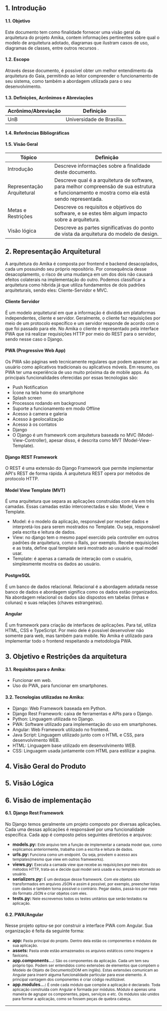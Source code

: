 ## 1. Introdução
#### 1.1. Objetivo

Este documento tem como finalidade fornecer uma visão geral da arquitetura do projeto Amika, contem informações pertinentes sobre qual o modelo de arquitetura adotado, diagramas que ilustram casos de uso, diagramas de classes, entre outros recursos .

#### 1.2. Escopo

Através desse documento, é possível obter um melhor entendimento da arquitetura do Gaia, permitindo ao leitor compreender o funcionamento de seu sistema, como também a abordagem utilizada para o seu desenvolvimento.

#### 1.3. Definições, Acrônimos e Abreviações

**Acrônimo/Abreviação** | **Definição**
------------------------|-------------------
UnB | Universidade de Brasília.

#### 1.4. Referências Bibliográficas

#### 1.5. Visão Geral

**Tópico** | **Definição**
---------------|-----------------------------
Introdução | Descreve informações sobre a finalidade deste documento.
Representação Arquitetural | Descreve qual é a arquitetura de software, para melhor compreensão de sua estrutura e funcionamento e mostra como ela está sendo representada.
Metas e Restrições | Descreve os requisitos e objetivos do software, e se estes  têm algum impacto sobre a arquitetura.
Visão lógica | Descreve as partes significativas do ponto de vista da arquitetura do modelo de design.

## 2. Representação Arquitetural

A arquitetura do Amika é composta por frontend e backend desacoplados, cada um possuindo seu próprio repositório. Por consequência desse desacoplamento, o risco de uma mudança em um dos dois não causará efeitos colaterais na implementação do outro. Podemos classificar a arquitetura como híbrida já que utiliza fundamentos de dois padrões arquiteturais, sendo eles: Cliente-Servidor e MVC. 

#### Cliente Servidor
É um modelo arquitetural em que a informação é dividida em plataformas independentes, cliente e servidor. Geralmente, o cliente faz requisições por meio de um protocolo específico e um servidor responde de acordo com o que foi passado para ele. No Amika o cliente é representado pela interface PWA que irá realizar requisições HTTP por meio do REST para o servidor, sendo nesse caso o Django. 

#### PWA (Progressive Web App)
Os PWA são páginas web tecnicamente regulares que podem aparecer ao usuário como aplicativos tradicionais ou aplicativos móveis. Em resumo, os PWA ter uma experiência de uso muito próxima da de mobile apps. As principais funcionalidades oferecidas por essas tecnologias são:
- Push Notification
- Ícone na tela home do smartphone
- Splash screen
- Processos rodando em background
- Suporte a funcionamento em modo Offline
- Acesso à camera e galeria
- Acesso à geolocalização
- Acesso à os contatos
- Django
- O Django é um framework com arquitetura baseada no MVC (Model-View-Controller), apesar disso, é descrita como MVT (Model-View-Template).

#### Django REST Framework
O REST é uma extensão do Django Framework que permite implementar API's REST de forma rápida. A arquitetura REST opera por métodos de protocolo HTTP.

#### Model View Template (MVT)
É uma arquitetura que separa as aplicações construídas com ela em três camadas. Essas camadas estão interconectadas e são: Model, View e Template.
- Model: é o modelo da aplicação, responsável por receber dados e interpretá-los para serem mostrados no Template. Ou seja, responsável pela escrita e leitura de dados.
- View: no django tem o mesmo papel exercido pela controller em outros padrões de arquitetura, como o Rails, por exemplo. Recebe requisições e as trata, define qual template será mostrado ao usuário e qual model usar.
- Template: é apenas a camada de interação com o usuário, simplesmente mostra os dados ao usuário.

#### PostgreSQL
É um banco de dados relacional. Relacional é a abordagem adotada nesse banco de dados e abordagem significa como os dados estão organizados. Na abordagem relacional os dados são dispostos em tabelas (linhas e colunas) e suas relações (chaves estrangeiras).

#### Angular
É um framework para criação de interfaces de aplicações. Para tal, utiliza  HTML, CSS e TypeScript. Por meio dele é possível desenvolver não somente para web, mas também para mobile. No Amika é utilizado para implementar todo o frontend respeitando a metodologia PWA.

## 3. Objetivo e Restrições da arquitetura

#### 3.1. Requisitos para o Amika:
- Funcionar em web.
- Uso do PWA, para funcionar em smartphones.

#### 3.2. Tecnologias utilizadas no Amika:
- Django: Web Framework baseada em Python.
- Django Rest Framework: caixa de ferramentas e APIs para o Django.
- Python: Linguagem utilizada no Django.
- PWA: Software utilizado para implementação do uso em smartphones.
- Angular: Web Framework utilizado no frontend.
- Java Script: Linguagem utilizado junto com o HTML e CSS, para desenvolvimento WEB.
- HTML: Linguagem base utilizado em desenvolvimento WEB.
- CSS: Linguagem usada juntamente com HTML para estilizar a pagina.


## 4. Visão Geral do Produto

## 5. Visão Lógica

## 6. Visão de implementação
#### 6.1. Django Rest Framework
No Django temos geralmente um projeto composto por diversas aplicações. Cada uma dessas aplicações é responsável por uma funcionalidade específica. Cada app é composto pelos seguintes diretórios e arquivos:
<ul>
    <li><strong>models.py:</strong> 
    <text style="font-size: 12px;">Este arquivo tem a função de implementar a camada model que, como explicamos anteriormente, trabalha com a escrita e leitura de dados.</text></li>
    <li><strong>urls.py:</strong><text style="font-size: 12px;"> Funciona como um endpoint. Ou seja, provêem o acesso aos templates(mesmo que view em outros frameworks).</li>
    <li><strong>views.py:</strong><text style="font-size: 12px;"> Executa a camada view que recebe as requisições por meio dos métodos HTTP, trata-as e decide qual model será usada e ou template retornado ao usuário.</li>
    <li><strong>serializers.py:</strong><text style="font-size: 12px;"> É um destaque desse framework. Com ele objetos são transformados em arquivos JSON e assim é possível, por exemplo, preencher listas com dados e também torna possível o contrário. Pegar dados, passá-los por meio do formato JSON e criar objetos com eles.</li>
    <li><strong>tests.py:</strong><text style="font-size: 12px;"> Nele escrevemos todos os testes unitários que serão testados na aplicação.</li>
</ul>

#### 6.2. PWA/Angular
Nesse projeto optou-se por construir a interface PWA com Angular. Sua organização é feita da seguinte forma:
<ul>
    <li><strong>app:</strong><text style="font-size: 12px;"> Pasta principal do projeto. Dentro dela estão os componentes e módulos de sua aplicação.</text></li>
    <li><strong>assets: </strong><text style="font-size: 12px;">Pasta onde estão armazenados os arquivos estáticos como imagens e favicons.</text></li>
    <li><strong>app.components...: </strong><text style="font-size: 12px;">São os componentes da aplicação. Cada um tem seu próprio tipo. Podem ser entendidos como extensões de elementos que compõem o Modelo de Objeto de Documento(DOM em inglês). Estas extensões comunicam ao Angular para inserir alguma funcionalidade particular para esse elemento. A principal vantagem dos componentes é criar código reutilizável. </text></li>
    <li><strong>
    app.modules...: </strong><text style="font-size: 12px;">É onde cada módulo que compõe a aplicação é declarado. Toda aplicação construída com Angular é formada por módulos. Módulo é apenas uma maneira de agrupar os componentes, pipes, serviços e etc. Os módulos são unidos para formar a aplicação, como se fossem peças de quebra cabeça.</text></li>
</ul>

***
